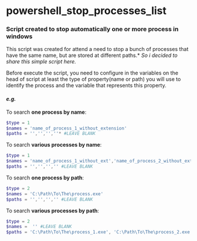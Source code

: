 # powershell_stop_processes_list
### Script created to stop automatically one or more process in windows

This script was created for attend a need to stop a bunch of processes that have the same name, but are stored at different paths.*
*So i decided to share this simple script here.*


Before execute the script, you need to configure in the variables on the head of script at least the type of property(name or path) you will use to identify the process and the variable that represents this property.

#### *e.g.*


To search **one process by name**:

```powershell
$type = 1
$names = 'name_of_process_1_without_extension'
$paths = '','','',''* #LEAVE BLANK
```

To search **various processes by name**:

```powershell
$type = 1
$names = 'name_of_process_1_without_ext','name_of_process_2_without_ext','name_of_process_2_without_ext'
$paths = '','','','' #LEAVE BLANK
```

To search **one process by path**:

```powershell
$type = 2
$names = 'C:\Path\To\The\process.exe'
$paths = '','','','' #LEAVE BLANK
```

To search **various processes by path**:

```powershell
$type = 2
$names =  '' #LEAVE BLANK
$paths = 'C:\Path\To\The\process_1.exe', 'C:\Path\To\The\process_2.exe', 'C:\Path\To\The\process_3.exe'
```

